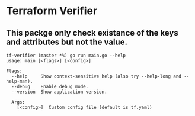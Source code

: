 # Terraform Verifier 
## This packge only check existance of the keys and attributes but not the value.

```
tf-verifier (master *%) go run main.go --help
usage: main [<flags>] [<config>]

Flags:
  --help     Show context-sensitive help (also try --help-long and --help-man).
  --debug    Enable debug mode.
  --version  Show application version.

  Args:
	[<config>]  Custom config file (default is tf.yaml)
```		
